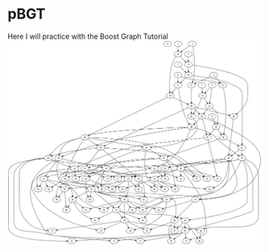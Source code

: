 # pBGT
Here I will practice with the Boost Graph Tutorial
![alt text](https://github.com/Lumphie/pBGT/blob/master/test.png "It can create graphs from a sado::population")
